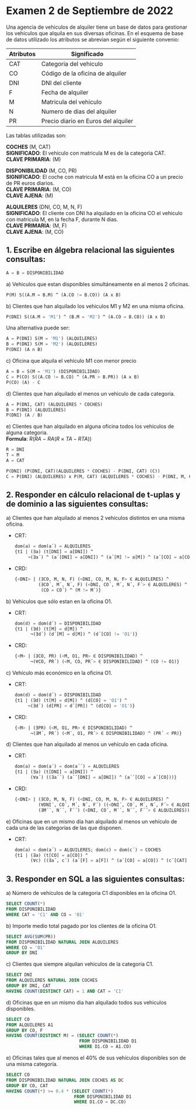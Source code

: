# Examen 2 de Septiembre de 2022

Una agencia de vehiculos de alquiler tiene un base de datos para gestionar los vehículos que alquila en sus diversas oficinas. En el esquema de base de datos utilizado los atributos se abrevian según el siguiente convenio:

| Atributos | Significado                         |
| --------- | ----------------------------------- |
| CAT       | Categoria del vehiculo              |
| CO        | Código de la oficina de alquiler   |
| DNI       | DNI del cliente                     |
| F         | Fecha de alquiler                   |
| M         | Matricula del vehiculo              |
| N         | Numero de dias del alquiler         |
| PR        | Precio diario en Euros del alquiler |

Las tablas utilizadas son:

**COCHES** (M, CAT)\
**SIGNIFICADO**: El vehiculo con matricula M es de la categoria CAT.\
**CLAVE PRIMARIA**: (M)

**DISPONIBILIDAD** (M, CO, PR)\
**SIGNIFICADO**: El coche con matricula M está en la oficina CO a un precio de PR euros diarios.\
**CLAVE PRIMARIA**: (M, CO)\
**CLAVE AJENA**: (M)

**ALQUILERES** (DNI, CO, M, N, F)\
**SIGNIFICADO**: El cliente con DNI ha alquilado en la oficina CO el vehiculo con matricula M, en la fecha F, durante N dias.\
**CLAVE PRIMARIA**: (M, F)\
**CLAVE AJENA**: (M, CO)

## 1. Escribe en álgebra relacional las siguientes consultas:
```sql
A = B = DISPONIBILIDAD
```

a) Vehiculos que estan disponibles simultáneamente en al menos 2 oficinas.
```sql
P(M) S((A.M = B.M) ^ (A.CO != B.CO)) (A x B)
```

b) Clientes que han alquilado los vehiculos M1 y M2 en una misma oficina.
```sql
P(DNI) S((A.M = 'M1') ^ (B.M = 'M2') ^ (A.CO = B.CO)) (A x B)
```

Una alternativa puede ser:
```sql
A = P(DNI) S(M = 'M1') (ALQUILERES)
B = P(DNI) S(M = 'M2') (ALQUILERES)
P(DNI) (A ∩ B)
```

c) Oficina que alquila el vehículo M1 con menor precio
```sql
A = B = S(M = 'M1') (DISPONIBILIDAD)
C = P(CO) S((A.CO != B.CO) ^ (A.PR > B.PR)) (A x B)
P(CO) (A) - C
```

d) Clientes que han alquilado el menos un vehiculo de cada categoria.
```sql
A = P(DNI, CAT) (ALQUILERES * COCHES)
B = P(DNI) (ALQUILERES)
P(DNI) (A / B)
```

e) Clientes que han alquilado en alguna oficina todos los vehiculos de alguna categoria.\
**Formula**: $R(RA \ - \ RA (R \ \times \ TA - RTA))$

```sql
R = DNI
T = M
A = CAT

P(DNI) (P(DNI, CAT)(ALQUILERES * COCHES) - P(DNI, CAT) (C))
C = P(DNI) (ALQUILERES) x P(M, CAT) (ALQUILERES * COCHES) - P(DNI, M, CAT) (ALQUILERES * COCHES)
```

## 2. Responder en cálculo relacional de t-uplas y de dominio a las siguientes consultas:
a) Clientes que han alquilado al menos 2 vehículos distintos en una misma oficina.
* CRT:
  ```sql
  dom(a) = dom(a´) = ALQUILERES
  {t1 | (∃a) (t[DNI] = a[DNI]) ^
       ¬(∃a´) ^ (a´[DNI] = a[DNI]) ^ (a´[M] != a[M]) ^ (a´[CO] = a[CO])}
  ```

* CRD:
  ```sql
  {<DNI> | (∃CO, M, N, F) (<DNI, CO, M, N, F> ∈ ALQUILERES) ^
           (∃CO´, M´, N´, F) (<DNI, CO´, M´, N´, F´> ∈ ALQUILERES) ^
            (CO = CO´) ^ (M != M´)}
  ```

b) Vehiculos  que sólo estan en la oficina O1.
* CRT:
  ```sql
  dom(d) = dom(d´) = DISPONIBILIDAD
  {t1 | (∃d) (t[M] = d[M]) ^
        ¬(∃d´) (d´[M] = d[M]) ^ (d´[CO] != 'O1')}
  ```

* CRD:
  ```sql
  {<M> | (∃CO, PR) (<M, O1, PR> ∈ DISPONIBILIDAD) ^
        ¬(∀CO, PR´) (<M, CO, PR´> ∈ DISPONIBILIDAD) ^ (CO != O1)}
  ```

c) Vehículo más económico en la oficina O1.
* CRT:
  ```sql
  dom(d) = dom(d´) = DISPONIBILIDAD
  {t1 | (∃d) (t[M] = d[M]) ^ (d[CO] = 'O1') ^
       ¬(∃d´) (d[PR] < d´[PR]) ^ (d[CO] = 'O1')}
  ```

* CRD:
  ```sql
  {<M> | (∃PR) (<M, O1, PR> ∈ DISPONIBILIDAD) ^
        ¬(∃M´, PR´) (<M´, O1, PR´> ∈ DISPONIBILIDAD) ^ (PR´ < PR)}
  ```
  
d) Clientes que han alquilado al menos un vehículo en cada oficina.
* CRT:
  ```sql
  dom(a) = dom(a´) = dom(a´´) = ALQUILERES
  {t1 | (∃a) (t[DNI] = a[DNI]) ^
        (∀a´) ((∃a´´) (a´´[DNI] = a[DNI]) ^ (a´´[CO] = a´[CO]))}
  ```

* CRD:
  ```sql
  {<DNI> | (∃CO, M, N, F) (<DNI, CO, M, N, F> ∈ ALQUILERES) ^
           (∀DNI´, CO´, M´, N´, F´) ((<DNI´, CO´, M´, N´, F´> ∈ ALQUILERES) v 
           (∃M´´, N´´, F´´) (<DNI, CO´, M´´, N´´, F´´> ∈ ALQUILERES))}
  ```

e) Oficinas que en un mismo día han alquilado al menos un vehículo de cada una de las categorías de las que disponen.
* CRT:
  ```sql
  dom(a) = dom(a´) = ALQUILERES; dom(c) = dom(c´) = COCHES
  {t1 | (∃a) (t[CO] = a[CO]) ^
        (∀c) ((∃a´, c´) (a´[F] = a[F]) ^ (a´[CO] = a[CO]) ^ (c´[CAT] = c[CAT]) ^ (a´[M] = c´[M]))}
  ```

## 3. Responder en SQL a las siguientes consultas:
a) Número de vehículos de la categoria C1 disponibles en la oficina O1.
```sql
SELECT COUNT(*)
FROM DISPONIBILIDAD
WHERE CAT = 'C1' AND CO = 'O1'
```

b) Importe medio total pagado por los clientes de la oficina O1.
```sql
SELECT AVG(SUM(PR))
FROM DISPONIBILIDAD NATURAL JOIN ALQUILERES
WHERE CO = 'O1'
GROUP BY DNI
```

c) Clientes que siempre alquilan vehiculos de la categoria C1.
```sql
SELECT DNI
FROM ALQUILERES NATURAL JOIN COCHES
GROUP BY DNI, CAT
HAVING COUNT(DISTINCT CAT) = 1 AND CAT = 'C1'
```

d) Oficinas que en un mismo dia han alquilado todos sus vehiculos disponibles.
```sql
SELECT CO
FROM ALQUILERES A1
GROUP BY CO, F
HAVING COUNT(DISTINCT M) = (SELECT COUNT(*)
                            FROM DISPONIBILIDAD D1
                            WHERE D1.CO = A1.CO)
```

e) Oficinas tales que al menos el 40% de sus vehículos disponibles son de una misma categoría.
```sql
SELECT CO
FROM DISPONIBILIDAD NATURAL JOIN COCHES AS DC
GROUP BY CO, CAT
HAVING COUNT(*) >= 0.4 * (SELECT COUNT(*)
                          FROM DISPONIBILIDAD D1
                          WHERE D1.CO = DC.CO)
```